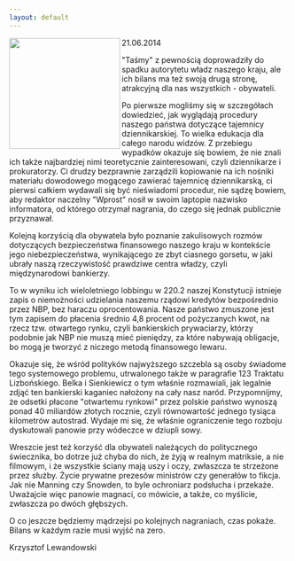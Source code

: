 ```yaml
---
layout: default
---
```

<img src="{{site.baseurl}}\articles\pictures\465.pend.jpg"  align="left" width="200"><!--213--><p>
21.06.2014<br><p>"Taśmy" z pewnością doprowadziły do spadku autorytetu władz naszego kraju, ale ich bilans ma też swoją drugą stronę, atrakcyjną dla nas wszystkich - obywateli.</p>
<p>Po pierwsze mogliśmy się w szczegółach dowiedzieć, jak wyglądają procedury naszego państwa dotyczące tajemnicy dziennikarskiej. To wielka edukacja dla całego narodu widzów. Z przebiegu wypadków okazuje się bowiem, że nie znali ich także najbardziej nimi teoretycznie zainteresowani, czyli dziennikarze i prokuratorzy. Ci drudzy bezprawnie zarządzili kopiowanie na ich nośniki materiału dowodowego mogącego zawierać tajemnicę dziennikarską, ci pierwsi całkiem wydawali się być nieświadomi procedur, nie sądzę bowiem, aby redaktor naczelny "Wprost" nosił w swoim laptopie nazwisko informatora, od którego otrzymał nagrania, do czego się jednak publicznie przyznawał.</p>
<p>Kolejną korzyścią dla obywatela było poznanie zakulisowych rozmów dotyczących bezpieczeństwa finansowego naszego kraju w kontekście jego niebezpieczeństwa, wynikającego ze zbyt ciasnego gorsetu, w jaki ubrały naszą rzeczywistość prawdziwe centra władzy, czyli międzynarodowi bankierzy.</p>
<p>To w wyniku ich wieloletniego lobbingu w 220.2 naszej Konstytucji istnieje zapis o niemożności udzielania naszemu rządowi kredytów bezpośrednio przez NBP, bez haraczu oprocentowania. Nasze państwo zmuszone jest tym zapisem do płacenia średnio 4,8 procent od pożyczanych kwot, na rzecz tzw. otwartego rynku, czyli bankierskich prywaciarzy, którzy podobnie jak NBP nie muszą mieć pieniędzy, za które nabywają obligacje, bo mogą je tworzyć z niczego metodą finansowego lewaru.</p>
<p>Okazuje się, że wśród polityków najwyższego szczebla są osoby świadome tego systemowego problemu, utrwalonego także w paragrafie 123 Traktatu Lizbońskiego. Belka i Sienkiewicz o tym właśnie rozmawiali, jak legalnie zdjąć ten bankierski kaganiec nałożony na cały nasz naród. Przypomnijmy, że odsetki płacone "otwartemu rynkowi" przez polskie państwo wynoszą ponad 40 miliardów złotych rocznie, czyli równowartość jednego tysiąca kilometrów autostrad. Wydaje mi się, że właśnie ograniczenie tego rozboju dyskutowali panowie przy wódeczce w dziupli sowy.</p>
<p>Wreszcie jest też korzyść dla obywateli należących do politycznego świecznika, bo dotrze już chyba do nich, że żyją w realnym matriksie, a nie filmowym, i że wszystkie ściany mają uszy i oczy, zwłaszcza te strzeżone przez służby. Życie prywatne prezesów ministrów czy generałów to fikcja. Jak nie Manning czy Snowden, to byle ochroniarz podsłucha i przekaże. Uważajcie więc panowie magnaci, co mówicie, a także, co myślicie, zwłaszcza po dwóch głębszych.</p>
<p>O co jeszcze będziemy mądrzejsi po kolejnych nagraniach, czas pokaże. Bilans w każdym razie musi wyjść na zero.</p>Krzysztof Lewandowski</p>